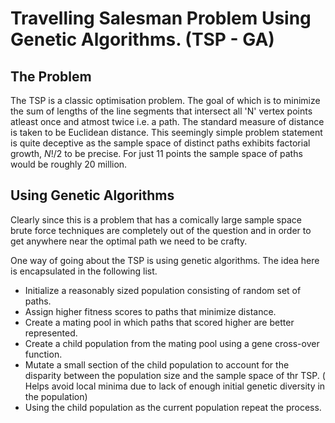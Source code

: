 # Travelling Salesman Problem Using Genetic Algorithms. (TSP - GA)

## The Problem

The TSP is a classic optimisation problem. The goal of which is to minimize the sum of lengths of the line segments that intersect all 'N' vertex points atleast once and atmost twice i.e. a path. The standard measure of distance is taken to be Euclidean distance. This seemingly simple problem statement is quite deceptive as
the sample space of distinct paths exhibits factorial growth, $N! / 2$ to be precise. For just 11 points the sample space of paths would be roughly 20 million. 

## Using Genetic Algorithms

Clearly since this is a problem that has a comically large sample space brute force techniques are completely out of the question and in order to get anywhere near the optimal path we need to be crafty.

One way of going about the TSP is using genetic algorithms. The idea here is encapsulated in the following list.

- Initialize a reasonably sized population consisting of random set of paths. 
- Assign higher fitness scores to paths that minimize distance.
- Create a mating pool in which paths that scored higher are better represented.
- Create a child population from the mating pool using a gene cross-over function.
- Mutate a small section of the child population to account for the disparity between the population size and the sample space of thr TSP. ( Helps avoid local minima due to lack of enough initial genetic diversity in the population)
- Using the child population as the current population repeat the process.


